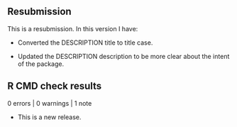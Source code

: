 ## Resubmission

This is a resubmission. In this version I have:

* Converted the DESCRIPTION title to title case.

* Updated the DESCRIPTION description to be more clear about the intent of the package.

## R CMD check results

0 errors | 0 warnings | 1 note

* This is a new release.
